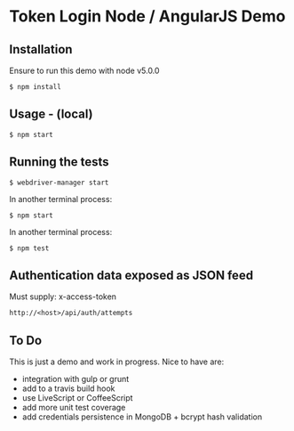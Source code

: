# Token Login Node / AngularJS Demo #

## Installation ##

Ensure to run this demo with node v5.0.0

	$ npm install

## Usage - (local) ##

	$ npm start

## Running the tests ##

	$ webdriver-manager start

In another terminal process:

	$ npm start

In another terminal process:

	$ npm test

## Authentication data exposed as JSON feed ##

Must supply: x-access-token

	http://<host>/api/auth/attempts

## To Do ##

This is just a demo and work in progress. Nice to have are:

- integration with gulp or grunt
- add to a travis build hook
- use LiveScript or CoffeeScript
- add more unit test coverage
- add credentials persistence in MongoDB + bcrypt hash validation